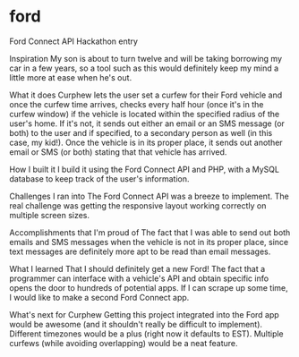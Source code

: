 # ford
Ford Connect API Hackathon entry

Inspiration
My son is about to turn twelve and will be taking borrowing my car in a few years, so a tool such as this would definitely keep my mind a little more at ease when he's out.

What it does
Curphew lets the user set a curfew for their Ford vehicle and once the curfew time arrives, checks every half hour (once it's in the curfew window) if the vehicle is located within the specified radius of the user's home. If it's not, it sends out either an email or an SMS message (or both) to the user and if specified, to a secondary person as well (in this case, my kid!).  Once the vehicle is in its proper place, it sends out another email or SMS (or both) stating that that vehicle has arrived.

How I built it
I build it using the Ford Connect API and PHP, with a MySQL database to keep track of the user's information.

Challenges I ran into
The Ford Connect API was a breeze to implement. The real challenge was getting the responsive layout working correctly on multiple screen sizes.

Accomplishments that I'm proud of
The fact that I was able to send out both emails and SMS messages when the vehicle is not in its proper place, since text messages are definitely more apt to be read than email messages.

What I learned
That I should definitely get a new Ford!  The fact that a programmer can interface with a vehicle's API and obtain specific info opens the door to hundreds of potential apps.  If I can scrape up some time, I would like to make a second Ford Connect app.

What's next for Curphew
Getting this project integrated into the Ford app would be awesome (and it shouldn't really be difficult to implement).  Different timezones would be a plus (right now it defaults to EST).  Multiple curfews (while avoiding overlapping) would be a neat feature.
